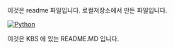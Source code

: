 이것은 readme 파일입니다.
로컬저장소에서 만든 파일입니다.

[![Python](https://img.shields.io/pypi/pyversions/tensorflow.svg)](https://badge.fury.io/py/tensorflow)

이것은 KBS 에 있는 README.MD 입니다.
